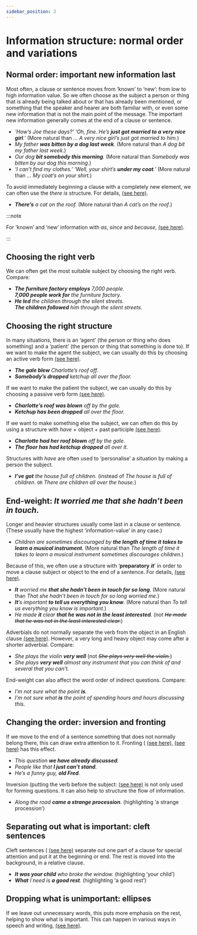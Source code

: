 ```yaml
---
sidebar_position: 2
---
```


# Information structure: normal order and variations

## Normal order: important new information last

Most often, a clause or sentence moves from ‘known’ to ‘new’: from low to high information value. So we often choose as the subject a person or thing that is already being talked about or that has already been mentioned, or something that the speaker and hearer are both familiar with, or even some new information that is not the main point of the message. The important new information generally comes at the end of a clause or sentence.

- *‘How’s Joe these days?’ ‘Oh, fine. He’s **just got married to a very nice girl**.’* (More natural than *… A very nice girl’s just got married to him.*)
- *My father **was bitten by a dog last week**.* (More natural than *A dog bit my father last week*.)
- *Our dog **bit somebody this morning**.* (More natural than *Somebody was bitten by our dog this morning*.)
- *‘I can’t find my clothes.’ ‘Well, your shirt’s **under my coat**.’* (More natural than *… My coat’s on your shirt.*)

To avoid immediately beginning a clause with a completely new element, we can often use the *there is* structure. For details, [(see here)](./../be-have-and-do/there-is).

- ***There’s** a cat on the roof.* (More natural than *A cat’s on the roof*.)

:::note

For ‘known’ and ‘new’ information with *as*, *since* and *because*, [(see here)](./../../vocabulary/word-problems-from-a-to-z/as-because-since-and-for).

:::

## Choosing the right verb

We can often get the most suitable subject by choosing the right verb. Compare:

- ***The furniture factory employs** 7,000 people.*  
  ***7,000 people work for** the furniture factory.*
- ***He led** the children through the silent streets.*  
  ***The children followed** him through the silent streets.*

## Choosing the right structure

In many situations, there is an ‘agent’ (the person or thing who does something) and a ‘patient’ (the person or thing that something is done to). If we want to make the agent the subject, we can usually do this by choosing an active verb form [(see here)](./../verbs/active-verb-tenses).

- ***The gale blew** Charlotte’s roof off.*
- ***Somebody’s dropped** ketchup all over the floor.*

If we want to make the patient the subject, we can usually do this by choosing a passive verb form [(see here)](./../passives/passive-structures-and-verb-forms).

- ***Charlotte’s roof was blown** off by the gale.*
- ***Ketchup has been dropped** all over the floor.*

If we want to make something else the subject, we can often do this by using a structure with *have* + object + past participle [(see here)](./../infinitives-ing-forms-and-past-participles-after-nouns-verbs-etc/causative-and-similar-structures-with-have#experience-have-something-happen-happening).

- ***Charlotte had her roof blown** off by the gale.*
- ***The floor has had ketchup dropped** all over it.*

Structures with *have* are often used to ‘personalise’ a situation by making a person the subject.

- ***I’ve got** the house full of children.* (instead of *The house is full of children.* ``OR`` *There are children all over the house.*)

## End-weight: *It worried me that she hadn’t been in touch.*

Longer and heavier structures usually come last in a clause or sentence. (These usually have the highest ‘information-value’ in any case.)

- *Children are sometimes discouraged by **the length of time it takes to learn a musical instrument**.* (More natural than *The length of time it takes to learn a musical instrument sometimes discourages children.*)

Because of this, we often use a structure with ‘**preparatory** ***it***’ in order to move a clause subject or object to the end of a sentence. For details, [(see here)](./preparatory-it-subject).

- ***It** worried me **that she hadn’t been in touch for so long**.* (More natural than *That she hadn’t been in touch for so long worried me.*)
- ***It**’s important **to tell us everything you know**.* (More natural than *To tell us everything you know is important.*)
- *He made **it** clear **that he was not in the least interested**.* (not *~~He made that he was not in the least interested clear.~~*)

Adverbials do not normally separate the verb from the object in an English clause [(see here)](../adverbs-and-adverbials/position-of-adverbials-introduction#verb-and-object-she-speaks-english-well). However, a very long and heavy object may come after a shorter adverbial. Compare:

- *She plays the violin **very well*** (not *~~She plays very well the violin.~~*)
- *She plays **very well** almost any instrument that you can think of and several that you can’t.*

End-weight can also affect the word order of indirect questions. Compare:

- *I’m not sure what the point **is**.*
- *I’m not sure what **is** the point of spending hours and hours discussing this.*

## Changing the order: inversion and fronting

If we move to the end of a sentence something that does not normally belong there, this can draw extra attention to it. Fronting ( [(see here)](./fronting-this-question-we-have-already-discussed), [(see here)](./../speech-and-spoken-exchanges/spoken-sentence-structure#tags-they-work-very-hard-most-of-them) has this effect.

- *This question **we have already discussed**.*
- *People like that **I just can’t stand**.*
- *He’s a funny guy, **old Fred**.*

Inversion (putting the verb before the subject: [(see here)](./inversion-full-verb-before-subject) is not only used for forming questions. It can also help to structure the flow of information.

- *Along the road **came a strange procession**.* (highlighting ‘a strange procession’)

## Separating out what is important: cleft sentences

Cleft sentences ( [(see here)](./cleft-sentences-it-was-my-secretary-who) separate out one part of a clause for special attention and put it at the beginning or end. The rest is moved into the background, in a relative clause.

- ***It was your child** who broke the window.* (highlighting ‘your child’)
- ***What** I need is **a good rest**.* (highlighting ‘a good rest’)

## Dropping what is unimportant: ellipses

If we leave out unnecessary words, this puts more emphasis on the rest, helping to show what is important. This can happen in various ways in speech and writing, [(see here)](./ellipsis-leaving-words-out-introduction).
